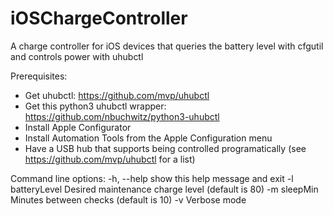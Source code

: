 # iOSChargeController
A charge controller for iOS devices that queries the battery level with cfgutil and controls power with uhubctl

Prerequisites:
- Get uhubctl: https://github.com/mvp/uhubctl
- Get this python3 uhubctl wrapper: https://github.com/nbuchwitz/python3-uhubctl
- Install Apple Configurator
- Install Automation Tools from the Apple Configuration menu
- Have a USB hub that supports being controlled programatically (see https://github.com/mvp/uhubctl for a list)

Command line options:
  -h, --help       show this help message and exit
  -l batteryLevel  Desired maintenance charge level (default is 80)
  -m sleepMin      Minutes between checks (default is 10)
  -v               Verbose mode

